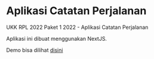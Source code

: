 # Aplikasi Catatan Perjalanan

UKK RPL 2022 Paket 1 2022 - Aplikasi Catatan Perjalanan

Aplikasi ini dibuat menggunakan NextJS.

Demo bisa dilihat [disini](https://r-21-)